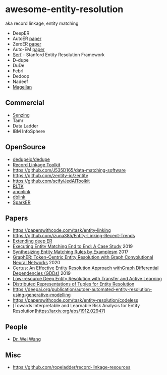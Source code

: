 # awesome-entity-resolution

aka record linkage, entity matching

- DeepER
- AutoER [paper](https://arxiv.org/pdf/1908.06049v1.pdf)
- ZeroER [paper](https://arxiv.org/pdf/1908.06049.pdf)
- Auto-EM [paper](https://www.microsoft.com/en-us/research/uploads/prod/2019/04/Auto-EM.pdf)
- [Serf](https://github.com/trevorprater/serf) - Stanford Entity Resolution Framework
- D-dupe
- DuDe
- Febrl
- Dedoop
- Nadeef
- [Magellan](https://sites.google.com/site/anhaidgroup/projects/magellan)

## Commercial
- [Senzing](https://senzing.com)
- Tamr
- Data Ladder
- IBM InfoSphere

## OpenSource
- [dedupeio/dedupe](https://github.com/dedupeio/dedupe)
- [Record Linkage Toolkit](https://github.com/J535D165/recordlinkage)
- https://github.com/J535D165/data-matching-software
- https://github.com/zentity-io/zentity
- https://github.com/scify/JedAIToolkit
- [RLTK](https://github.com/usc-isi-i2/rltk)
- [anonlink](https://github.com/data61/anonlink)
- [dblink](https://github.com/cleanzr/dblink)
- [SparkER](https://github.com/Gaglia88/sparker)

## Papers
- https://paperswithcode.com/task/entity-linking
- https://github.com/izuna385/Entity-Linking-Recent-Trends
- [Extending deep ER](https://github.com/zhao1701/extending-deep-ER)
- [Executing Entity Matching End to End: A Case Study](http://pages.cs.wisc.edu/~anhai/papers1/umetrics-edbt19.pdf) 2019
- [Synthesizing Entity Matching Rules by Examplesm](https://vamsikrishna1902.github.io/files/VLDB-2017.pdf) 2017
- [GraphER: Token-Centric Entity Resolution with Graph Convolutional Neural Networks](https://aaai.org/ojs/index.php/AAAI/article/view/6330/6186) 2020
- [Certus: An Effective Entity Resolution Approach withGraph Differential Dependencies (GDDs)](http://www.vldb.org/pvldb/vol12/p653-kwashie.pdf) 2019
- [Low-resource Deep Entity Resolution with Transfer and Active Learning](https://arxiv.org/abs/1906.08042)
- [Distributed Representations of Tuples for Entity Resolution](https://arxiv.org/pdf/1710.00597.pdf)
- https://deepai.org/publication/autoer-automated-entity-resolution-using-generative-modelling
- https://paperswithcode.com/task/entity-resolution/codeless
- [Towards Interpretable and Learnable Risk Analysis for Entity Resolution]https://arxiv.org/abs/1912.02947)

## People

- [Dr. Wei Wang](http://www.cse.unsw.com/~weiw/)

## Misc

- https://github.com/ropeladder/record-linkage-resources

